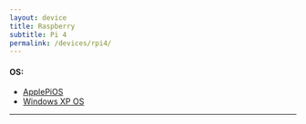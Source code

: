 ```yaml
---
layout: device
title: Raspberry
subtitle: Pi 4
permalink: /devices/rpi4/
---
```


#### OS:

- [ApplePiOS](/devices/rpi4/ApplePiOS)
- [Windows XP OS](/devices/rpi4/WindowsXP)











----
